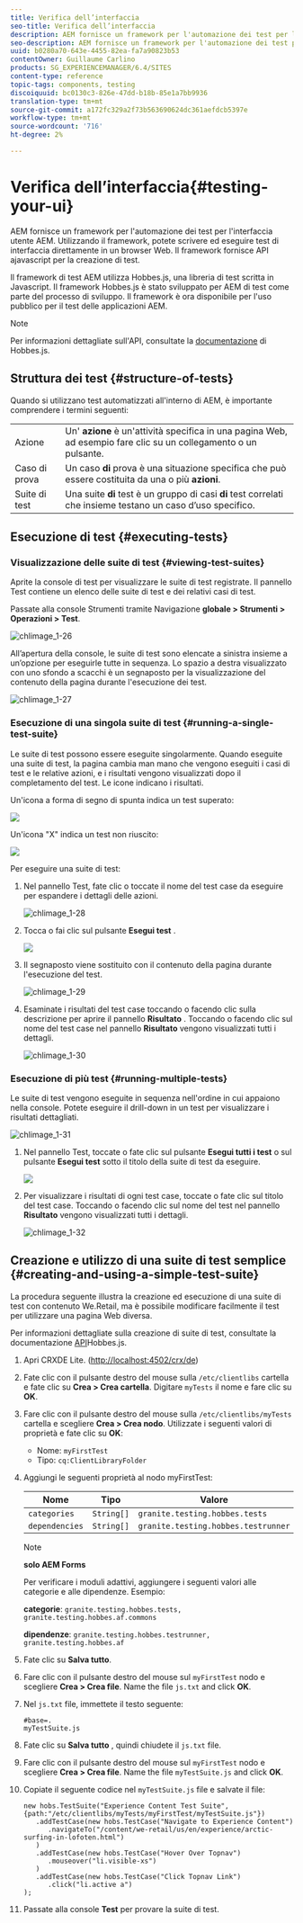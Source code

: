 ```yaml
---
title: Verifica dell’interfaccia
seo-title: Verifica dell’interfaccia
description: AEM fornisce un framework per l'automazione dei test per l'interfaccia utente AEM
seo-description: AEM fornisce un framework per l'automazione dei test per l'interfaccia utente AEM
uuid: b0280a70-643e-4455-82ea-fa7a90823b53
contentOwner: Guillaume Carlino
products: SG_EXPERIENCEMANAGER/6.4/SITES
content-type: reference
topic-tags: components, testing
discoiquuid: bc0130c3-826e-47dd-b18b-85e1a7bb9936
translation-type: tm+mt
source-git-commit: a172fc329a2f73b563690624dc361aefdcb5397e
workflow-type: tm+mt
source-wordcount: '716'
ht-degree: 2%

---
```



# Verifica dell’interfaccia{#testing-your-ui}

AEM fornisce un framework per l&#39;automazione dei test per l&#39;interfaccia utente AEM. Utilizzando il framework, potete scrivere ed eseguire test di interfaccia direttamente in un browser Web. Il framework fornisce API ajavascript per la creazione di test.

Il framework di test AEM utilizza Hobbes.js, una libreria di test scritta in Javascript. Il framework Hobbes.js è stato sviluppato per AEM di test come parte del processo di sviluppo. Il framework è ora disponibile per l&#39;uso pubblico per il test delle applicazioni AEM.

>[!NOTE]
>
>Per informazioni dettagliate sull&#39;API, consultate la [documentazione](https://helpx.adobe.com/experience-manager/6-4/sites/developing/using/reference-materials/test-api/index.html) di Hobbes.js.

## Struttura dei test {#structure-of-tests}

Quando si utilizzano test automatizzati all&#39;interno di AEM, è importante comprendere i termini seguenti:

|  |  |
|---|---|
| Azione | Un&#39; **azione** è un&#39;attività specifica in una pagina Web, ad esempio fare clic su un collegamento o un pulsante. |
| Caso di prova | Un caso **di** prova è una situazione specifica che può essere costituita da una o più **azioni**. |
| Suite di test | Una suite **di** test è un gruppo di casi **di** test correlati che insieme testano un caso d’uso specifico. |

## Esecuzione di test {#executing-tests}

### Visualizzazione delle suite di test {#viewing-test-suites}

Aprite la console di test per visualizzare le suite di test registrate. Il pannello Test contiene un elenco delle suite di test e dei relativi casi di test.

Passate alla console Strumenti tramite Navigazione **globale > Strumenti > Operazioni > Test**.

![chlimage_1-26](assets/chlimage_1-26.png)

All’apertura della console, le suite di test sono elencate a sinistra insieme a un’opzione per eseguirle tutte in sequenza. Lo spazio a destra visualizzato con uno sfondo a scacchi è un segnaposto per la visualizzazione del contenuto della pagina durante l&#39;esecuzione dei test.

![chlimage_1-27](assets/chlimage_1-27.png)

### Esecuzione di una singola suite di test {#running-a-single-test-suite}

Le suite di test possono essere eseguite singolarmente. Quando eseguite una suite di test, la pagina cambia man mano che vengono eseguiti i casi di test e le relative azioni, e i risultati vengono visualizzati dopo il completamento del test. Le icone indicano i risultati.

Un&#39;icona a forma di segno di spunta indica un test superato:

![](do-not-localize/chlimage_1-5.png)

Un&#39;icona &quot;X&quot; indica un test non riuscito:

![](do-not-localize/chlimage_1-6.png)

Per eseguire una suite di test:

1. Nel pannello Test, fate clic o toccate il nome del test case da eseguire per espandere i dettagli delle azioni.

   ![chlimage_1-28](assets/chlimage_1-28.png)

1. Tocca o fai clic sul pulsante **Esegui test** .

   ![](do-not-localize/chlimage_1-7.png)

1. Il segnaposto viene sostituito con il contenuto della pagina durante l&#39;esecuzione del test.

   ![chlimage_1-29](assets/chlimage_1-29.png)

1. Esaminate i risultati del test case toccando o facendo clic sulla descrizione per aprire il pannello **Risultato** . Toccando o facendo clic sul nome del test case nel pannello **Risultato** vengono visualizzati tutti i dettagli.

   ![chlimage_1-30](assets/chlimage_1-30.png)

### Esecuzione di più test {#running-multiple-tests}

Le suite di test vengono eseguite in sequenza nell&#39;ordine in cui appaiono nella console. Potete eseguire il drill-down in un test per visualizzare i risultati dettagliati.

![chlimage_1-31](assets/chlimage_1-31.png)

1. Nel pannello Test, toccate o fate clic sul pulsante **Esegui tutti i test** o sul pulsante **Esegui test** sotto il titolo della suite di test da eseguire.

   ![](do-not-localize/chlimage_1-8.png)

1. Per visualizzare i risultati di ogni test case, toccate o fate clic sul titolo del test case. Toccando o facendo clic sul nome del test nel pannello **Risultato** vengono visualizzati tutti i dettagli.

   ![chlimage_1-32](assets/chlimage_1-32.png)

## Creazione e utilizzo di una suite di test semplice {#creating-and-using-a-simple-test-suite}

La procedura seguente illustra la creazione ed esecuzione di una suite di test con contenuto [](/help/sites-developing/we-retail.md)We.Retail, ma è possibile modificare facilmente il test per utilizzare una pagina Web diversa.

Per informazioni dettagliate sulla creazione di suite di test, consultate la documentazione [API](https://helpx.adobe.com/experience-manager/6-4/sites/developing/using/reference-materials/test-api/index.html)Hobbes.js.

1. Apri CRXDE Lite. ([http://localhost:4502/crx/de](http://localhost:4502/crx/de))
1. Fate clic con il pulsante destro del mouse sulla `/etc/clientlibs` cartella e fate clic su **Crea > Crea cartella**. Digitare `myTests` il nome e fare clic su **OK**.
1. Fare clic con il pulsante destro del mouse sulla `/etc/clientlibs/myTests` cartella e scegliere **Crea > Crea nodo**. Utilizzate i seguenti valori di proprietà e fate clic su **OK**:

   * Nome: `myFirstTest`
   * Tipo: `cq:ClientLibraryFolder`

1. Aggiungi le seguenti proprietà al nodo myFirstTest:

   | Nome | Tipo | Valore |
   |---|---|---|
   | `categories` | `String[]` | `granite.testing.hobbes.tests` |
   | `dependencies` | `String[]` | `granite.testing.hobbes.testrunner` |

   >[!NOTE]
   >
   >**solo AEM Forms**
   >
   >Per verificare i moduli adattivi, aggiungere i seguenti valori alle categorie e alle dipendenze. Esempio:
   >
   >**categorie**: `granite.testing.hobbes.tests, granite.testing.hobbes.af.commons`
   >
   >**dipendenze**: `granite.testing.hobbes.testrunner, granite.testing.hobbes.af`

1. Fate clic su **Salva tutto**.
1. Fare clic con il pulsante destro del mouse sul `myFirstTest` nodo e scegliere **Crea > Crea file**. Name the file `js.txt` and click **OK**.
1. Nel `js.txt` file, immettete il testo seguente:

   ```
   #base=.
   myTestSuite.js
   ```

1. Fate clic su **Salva tutto** , quindi chiudete il `js.txt` file.
1. Fare clic con il pulsante destro del mouse sul `myFirstTest` nodo e scegliere **Crea > Crea file**. Name the file `myTestSuite.js` and click **OK**.
1. Copiate il seguente codice nel `myTestSuite.js` file e salvate il file:

   ```
   new hobs.TestSuite("Experience Content Test Suite", {path:"/etc/clientlibs/myTests/myFirstTest/myTestSuite.js"})
      .addTestCase(new hobs.TestCase("Navigate to Experience Content")
         .navigateTo("/content/we-retail/us/en/experience/arctic-surfing-in-lofoten.html")
      )
      .addTestCase(new hobs.TestCase("Hover Over Topnav")
         .mouseover("li.visible-xs")
      )
      .addTestCase(new hobs.TestCase("Click Topnav Link")
         .click("li.active a")
   );
   ```

1. Passate alla console **Test** per provare la suite di test.

